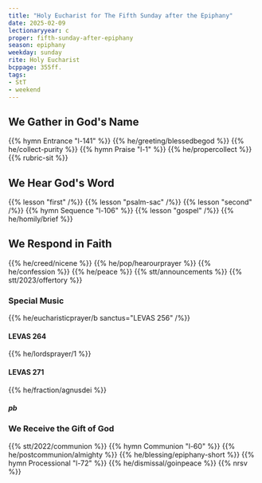 ```yaml
---
title: "Holy Eucharist for The Fifth Sunday after the Epiphany"
date: 2025-02-09
lectionaryyear: c
proper: fifth-sunday-after-epiphany
season: epiphany
weekday: sunday
rite: Holy Eucharist
bcppage: 355ff.
tags:
- StT
- weekend
---
```

## We Gather in God's Name
{{% hymn Entrance "l-141" %}}
{{% he/greeting/blessedbegod %}}
{{% he/collect-purity %}}
{{% hymn Praise "l-1" %}}
{{% he/propercollect %}}
{{% rubric-sit %}}
## We Hear God's Word
{{% lesson "first" /%}}
{{% lesson "psalm-sac" /%}}
{{% lesson "second" /%}}
{{% hymn Sequence "l-106" %}}
{{% lesson "gospel" /%}}
{{% he/homily/brief %}}
## We Respond in Faith
{{% he/creed/nicene %}}
{{% he/pop/hearourprayer %}}
{{% he/confession %}}
{{% he/peace %}}
{{% stt/announcements %}}
{{% stt/2023/offertory %}}
### Special Music
{{% he/eucharisticprayer/b sanctus="LEVAS 256" /%}}
#### LEVAS 264
{{% he/lordsprayer/1 %}}
#### LEVAS 271
{{% he/fraction/agnusdei %}}
##### pb
### We Receive the Gift of God
{{% stt/2022/communion %}}
{{% hymn Communion "l-60" %}}
{{% he/postcommunion/almighty %}}
{{% he/blessing/epiphany-short %}}
{{% hymn Processional "l-72" %}}
{{% he/dismissal/goinpeace %}}
{{% nrsv %}}

